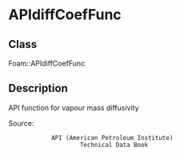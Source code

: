 # APIdiffCoefFunc 
## Class
Foam::APIdiffCoefFunc

## Description
API function for vapour mass diffusivity

Source:
```
            API (American Petroleum Institute)
                    Technical Data Book
```

